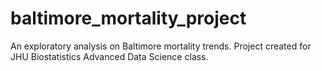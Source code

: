 # baltimore_mortality_project
An exploratory analysis on Baltimore mortality trends. Project created for JHU Biostatistics Advanced Data Science class.
